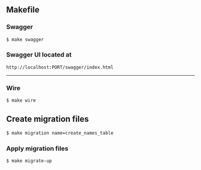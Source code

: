 ## Makefile
### Swagger
```bash
$ make swagger
```
### Swagger UI located at
```link
http://localhost:PORT/swagger/index.html
```
---
### Wire
```bash
$ make wire
```

## Create migration files
```bash
$ make migration name=create_names_table
```

### Apply migration files
```bash
$ make migrate-up
```